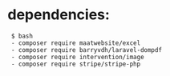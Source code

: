 # dependencies:

     $ bash
     - composer require maatwebsite/excel
     - composer require barryvdh/laravel-dompdf
     - composer require intervention/image
     - composer require stripe/stripe-php
